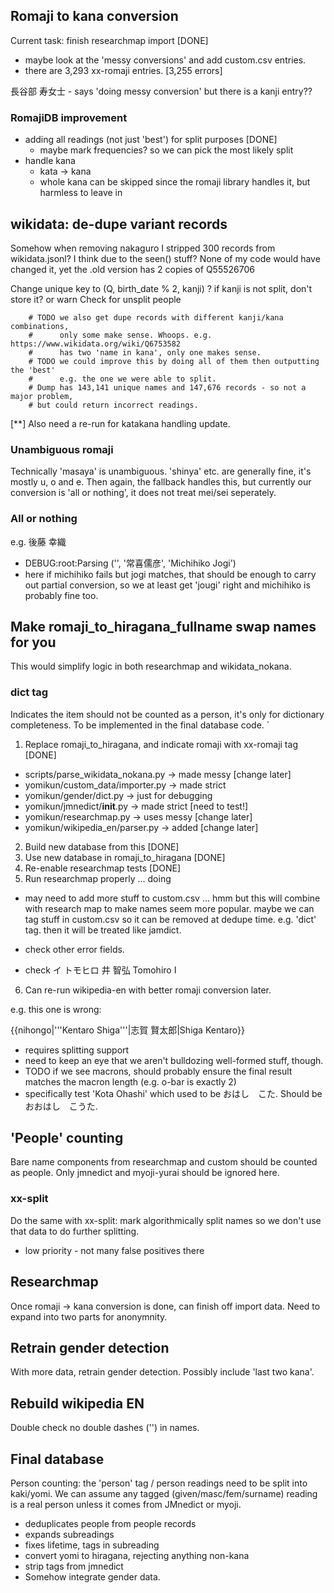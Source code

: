 ## Romaji to kana conversion

Current task: finish researchmap import [DONE]
 - maybe look at the 'messy conversions' and add custom.csv entries.
 - there are 3,293 xx-romaji entries. [3,255 errors]

長谷部 寿女士 - says 'doing messy conversion' but there is a kanji
entry??

### RomajiDB improvement

 - adding all readings (not just 'best') for split purposes [DONE]
   - maybe mark frequencies? so we can pick the most likely split
 - handle kana
   - kata -> kana
   - whole kana can be skipped since the romaji library handles it, but
     harmless to leave in

## wikidata: de-dupe variant records

Somehow when removing nakaguro I stripped 300 records from wikidata.jsonl?
I think due to the seen() stuff? None of my code would have changed it, yet
the .old version has 2 copies of Q55526706

Change unique key to (Q, birth_date % 2, kanji) ?
 if kanji is not split, don't store it? or warn
 Check for unsplit people

        # TODO we also get dupe records with different kanji/kana combinations,
        #      only some make sense. Whoops. e.g. https://www.wikidata.org/wiki/Q6753582
        #      has two 'name in kana', only one makes sense.
        # TODO we could improve this by doing all of them then outputting the 'best'
        #      e.g. the one we were able to split.
        # Dump has 143,141 unique names and 147,676 records - so not a major problem,
        # but could return incorrect readings.

[**] Also need a re-run for katakana handling update.

### Unambiguous romaji

Technically 'masaya' is unambiguous. 'shinya' etc. are generally
fine, it's mostly u, o and e. Then again, the fallback handles
this, but currently our conversion is 'all or nothing', it does not
treat mei/sei seperately.

### All or nothing

 e.g. 後藤 幸織

 - DEBUG:root:Parsing ('', '常喜儒彦', 'Michihiko Jogi')
 - here if michihiko fails but jogi matches, that should be enough to
   carry out partial conversion, so we at least get 'jougi' right
   and michihiko is probably fine too.

## Make romaji_to_hiragana_fullname swap names for you

This would simplify logic in both researchmap and wikidata_nokana.

### dict tag

Indicates the item should not be counted as a person, it's only for dictionary
completeness. To be implemented in the final database code.
`
1. Replace romaji_to_hiragana, and indicate romaji with xx-romaji tag [DONE]

- scripts/parse_wikidata_nokana.py   -> made messy [change later]
- yomikun/custom_data/importer.py -> made strict
- yomikun/gender/dict.py -> just for debugging
- yomikun/jmnedict/**init**.py -> made strict [need to test!]
- yomikun/researchmap.py -> uses messy [change later]
- yomikun/wikipedia_en/parser.py -> added [change later]

2. Build new database from this  [DONE]
3. Use new database in romaji_to_hiragana  [DONE]
4. Re-enable researchmap tests  [DONE]
5. Run researchmap properly ... doing

- may need to add more stuff to custom.csv
  ... hmm but this will combine with research map to make names seem
  more popular. maybe we can tag stuff in custom.csv so it can be
  removed at dedupe time. e.g. 'dict' tag. then it will be treated
  like jamdict.
- check other error fields.

- check イ トモヒロ     井 智弘 Tomohiro I

6. Can re-run wikipedia-en with better romaji conversion later.

e.g. this one is wrong:

 {{nihongo|'''Kentaro Shiga'''|志賀 賢太郎|Shiga Kentaro}}

- requires splitting support
- need to keep an eye that we aren't bulldozing well-formed stuff,
  though.
- TODO if we see macrons, should probably ensure the final result
  matches the macron length (e.g. o-bar is exactly 2)
- specifically test 'Kota Ohashi' which used to be おはし　こた. Should be
  おおはし　こうた.

## 'People' counting

Bare name components from researchmap and custom should be counted as
people. Only jmnedict and myoji-yurai should be ignored here.

### xx-split

Do the same with xx-split: mark algorithmically split names so we don't
use that data to do further splitting.

- low priority - not many false positives there

## Researchmap

Once romaji -> kana conversion is done, can finish off import data.
Need to expand into two parts for anonymnity.

## Retrain gender detection

With more data, retrain gender detection. Possibly include 'last two
kana'.

## Rebuild wikipedia EN

Double check no double dashes ('') in names.

## Final database

Person counting: the 'person' tag / person readings need to be split
into kaki/yomi. We can assume any tagged (given/masc/fem/surname)
reading is a real person unless it comes from JMnedict or myoji.

- deduplicates people from people records
- expands subreadings
- fixes lifetime, tags in subreading
- convert yomi to hiragana, rejecting anything non-kana
- strip tags from jmnedict
- Somehow integrate gender data.
